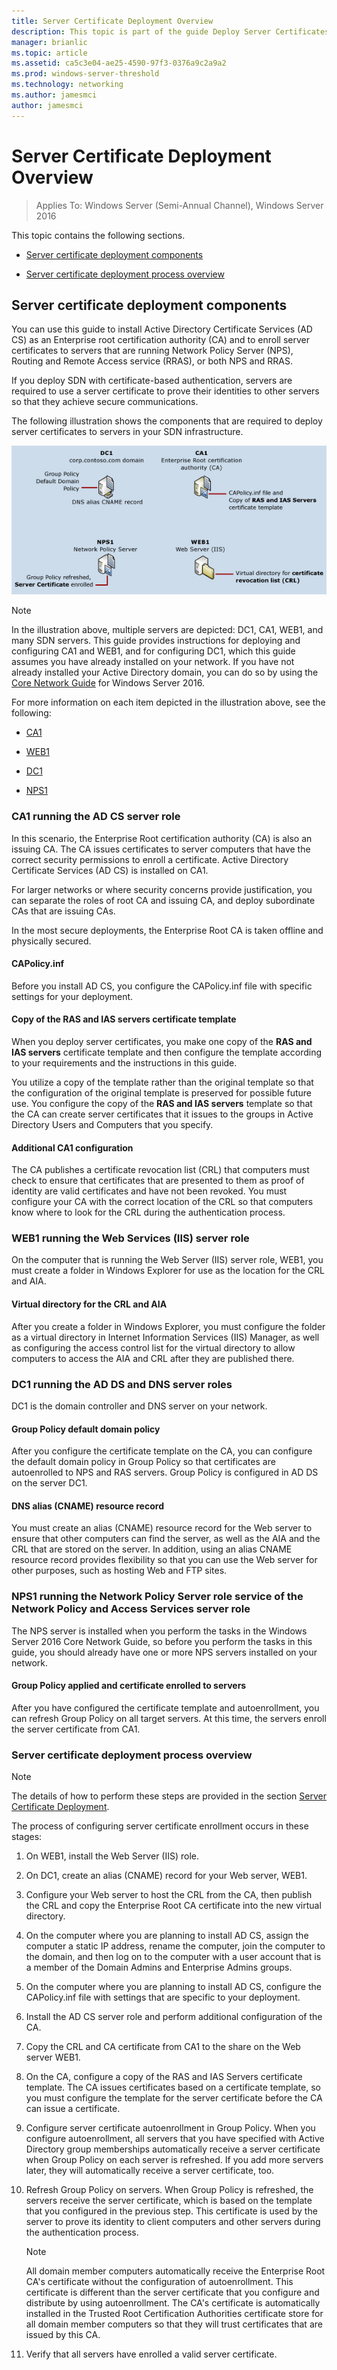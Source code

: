 ```yaml
---
title: Server Certificate Deployment Overview
description: This topic is part of the guide Deploy Server Certificates for 802.1X Wired and Wireless Deployments
manager: brianlic
ms.topic: article
ms.assetid: ca5c3e04-ae25-4590-97f3-0376a9c2a9a2
ms.prod: windows-server-threshold
ms.technology: networking
ms.author: jamesmci
author: jamesmci
---
```

# Server Certificate Deployment Overview

>Applies To: Windows Server (Semi-Annual Channel), Windows Server 2016

This topic contains the following sections.  
  
-   [Server certificate deployment components](#bkmk_components)
  
-   [Server certificate deployment process overview](#bkmk_process)
  
## <a name="bkmk_components"></a>Server certificate deployment components
You can use this guide to install Active Directory Certificate Services (AD CS) as an Enterprise root certification authority (CA) and to enroll server certificates to servers that are running Network Policy Server (NPS), Routing and Remote Access service (RRAS), or both NPS and RRAS.


If you deploy SDN with certificate-based authentication, servers are required to use a server certificate to prove their identities to other servers so that they achieve secure communications.
  
The following illustration shows the components that are required to deploy server certificates to servers in your SDN infrastructure.
  
![Server Certificate Deployment required infrastructure](../../../media/Nps-Certs/Nps-Certs.jpg)  
  
> [!NOTE]  
> In the illustration above, multiple servers are depicted: DC1, CA1, WEB1, and many SDN servers. This guide provides instructions for deploying and configuring CA1 and WEB1, and for configuring DC1, which this guide assumes you have already installed on your network. If you have not already installed your Active Directory domain, you can do so by using the [Core Network Guide](https://technet.microsoft.com/library/mt604042.aspx) for Windows Server 2016.  
  
For more information on each item depicted in the illustration above, see the following:  
  
-   [CA1](#bkmk_ca1)  
  
-   [WEB1](#bkmk_web1)  
  
-   [DC1](#bkmk_dc1)  
  
-   [NPS1](#bkmk_nps1)  
  
### <a name="bkmk_ca1"></a>CA1 running the AD CS server role  
In this scenario, the Enterprise Root certification authority (CA) is also an issuing CA. The CA issues certificates to server computers that have the correct security permissions to enroll a certificate. Active Directory Certificate Services (AD CS) is installed on CA1.  
  
For larger networks or where security concerns provide justification, you can separate the roles of root CA and issuing CA, and deploy subordinate CAs that are issuing CAs.  
  
In the most secure deployments, the Enterprise Root CA is taken offline and physically secured.   
  
#### CAPolicy.inf  
Before you install AD CS, you configure the CAPolicy.inf file with specific settings for your deployment.  
  
#### Copy of the **RAS and IAS servers** certificate template  
When you deploy server certificates, you make one copy of the **RAS and IAS servers** certificate template and then configure the template according to your requirements and the instructions in this guide.   
  
You utilize a copy of the template rather than the original template so that the configuration of the original template is preserved for possible future use. You configure the copy of the **RAS and IAS servers** template so that the CA can create server certificates that it issues to the groups in Active Directory Users and Computers that you specify.  
  
#### Additional CA1 configuration  
The CA publishes a certificate revocation list (CRL) that computers must check to ensure that certificates that are presented to them as proof of identity are valid certificates and have not been revoked. You must configure your CA with the correct location of the CRL so that computers know where to look for the CRL during the authentication process.  
  
### <a name="bkmk_web1"></a>WEB1 running the Web Services (IIS) server role  
On the computer that is running the Web Server (IIS) server role, WEB1, you must create a folder in Windows Explorer for use as the location for the CRL and AIA.  
  
#### Virtual directory for the CRL and AIA  
After you create a folder in Windows Explorer, you must configure the folder as a virtual directory in Internet Information Services (IIS) Manager, as well as configuring the access control list for the virtual directory to allow computers to access the AIA and CRL after they are published there.  
  
### <a name="bkmk_dc1"></a>DC1 running the AD DS and DNS server roles  
DC1 is the domain controller and DNS server on your network.  
  
#### Group Policy default domain policy  
After you configure the certificate template on the CA, you can configure the default domain policy in Group Policy so that certificates are autoenrolled to NPS and RAS servers. Group Policy is configured in AD DS on the server DC1.  
  
#### DNS alias (CNAME) resource record  
You must create an alias (CNAME) resource record for the Web server to ensure that other computers can find the server, as well as the AIA and the CRL that are stored on the server. In addition, using an alias CNAME resource record provides flexibility so that you can use the Web server for other purposes, such as hosting Web and FTP sites.  
  
### <a name="bkmk_nps1"></a>NPS1 running the Network Policy Server role service of the Network Policy and Access Services server role  
The NPS server is installed when you perform the tasks in the Windows Server 2016 Core Network Guide, so before you perform the tasks in this guide, you should already have one or more NPS servers installed on your network.  
  
#### Group Policy applied and certificate enrolled to servers  
After you have configured the certificate template and autoenrollment, you can refresh Group Policy on all target servers. At this time, the servers enroll the server certificate from CA1.  
  
### <a name="bkmk_process"></a>Server certificate deployment process overview  
  
> [!NOTE]  
> The details of how to perform these steps are provided in the section [Server Certificate Deployment](../../../core-network-guide/cncg/server-certs/Server-Certificate-Deployment.md).  
  
The process of configuring server certificate enrollment occurs in these stages:  
  
1.  On WEB1, install the Web Server (IIS) role.  
  
2.  On DC1, create an alias (CNAME) record for your Web server, WEB1.  
  
3.  Configure your Web server to host the CRL from the CA, then publish the CRL and copy the Enterprise Root CA certificate into the new virtual directory.  
  
4.  On the computer where you are planning to install AD CS, assign the computer a static IP address, rename the computer, join the computer to the domain, and then log on to the computer with a user account that is a member of the Domain Admins and Enterprise Admins groups.  
  
5.  On the computer where you are planning to install AD CS, configure the CAPolicy.inf file with settings that are specific to your deployment.  
  
6.  Install the AD CS server role and perform additional configuration of the CA.  
  
7.  Copy the CRL and CA certificate from CA1 to the share on the Web server WEB1.  
  
8.  On the CA, configure a copy of the RAS and IAS Servers certificate template. The CA issues certificates based on a certificate template, so you must configure the template for the server certificate before the CA can issue a certificate.  
  
9.  Configure server certificate autoenrollment in Group Policy. When you configure autoenrollment, all  servers that you have specified with Active Directory group memberships automatically receive a server certificate when Group Policy on each server is refreshed. If you add more servers later, they will automatically receive a server certificate, too.  
  
10. Refresh Group Policy on servers. When Group Policy is refreshed, the servers receive the server certificate, which is based on the template that you configured in the previous step. This certificate is used by the server to prove its identity to client computers and other servers during the authentication process.  
  
    > [!NOTE]  
    > All domain member computers automatically receive the Enterprise Root CA's certificate without the configuration of autoenrollment. This certificate is different than the server certificate that you configure and distribute by using autoenrollment. The CA's certificate is automatically installed in the Trusted Root Certification Authorities certificate store for all domain member computers so that they will trust certificates that are issued by this CA.   
  
10. Verify that all servers have enrolled a valid server certificate.  
  


